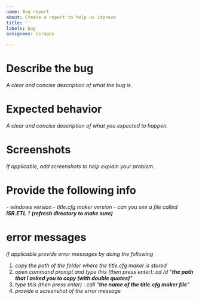 ```yaml
---
name: Bug report
about: Create a report to help us improve
title: ''
labels: bug
assignees: israpps

---
```


# Describe the bug
_A clear and concise description of what the bug is._


# Expected behavior
_A clear and concise description of what you expected to happen._

# Screenshots
_If applicable, add screenshots to help explain your problem._

# Provide the following info
_- windows version_
_- title.cfg maker version_
_- can you see a file called **ISR.ETL** ? **(refresh directory to make sure)**_

# error messages
_if applicable provide error messages by doing the following_
 1. _copy the path of the folder where the title.cfg maker is stored_
 2. _open command prompt and type this (then press enter):_
    _cd /d "**the path that I asked you to copy (with double quotes)**"_
3. _type this (then press enter)_ :
 _call "**the name of the title.cfg maker file**"_
4. _provide a screenshot of the error message_
